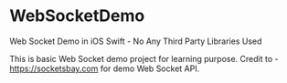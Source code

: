 # WebSocketDemo
Web Socket Demo in iOS Swift - No Any Third Party Libraries Used

This is basic Web Socket demo project for learning purpose.
Credit to - https://socketsbay.com for demo Web Socket API.
